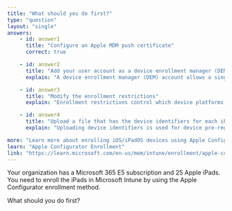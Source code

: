 ```yaml
---
title: "What should you do first?"
type: "question"
layout: "single"
answers:
    - id: answer1
      title: "Configure an Apple MDM push certificate"
      correct: true

    - id: answer2
      title: "Add your user account as a device enrollment manager (DEM)"
      explain: "A device enrollment manager (DEM) account allows a single user to enroll and manage multiple devices. This is not required or relevant for Apple Configurator enrollment."

    - id: answer3
      title: "Modify the enrollment restrictions"
      explain: "Enrollment restrictions control which device platforms can enroll and what enrollment methods are allowed. While you may need to configure these later, the Apple MDM push certificate must be set up first to enable any iOS/iPadOS device management."

    - id: answer4
      title: "Upload a file that has the device identifiers for each iPad"
      explain: "Uploading device identifiers is used for device pre-registration in some enrollment scenarios. However, for Apple Configurator enrollment, the MDM push certificate must be configured first to establish the trust relationship between Intune and Apple's servers."

more: "Learn more about enrolling iOS/iPadOS devices using Apple Configurator."
learn: "Apple Configurator Enrollment"
link: "https://learn.microsoft.com/en-us/mem/intune/enrollment/apple-configurator-enroll-ios"
---
```

Your organization has a Microsoft 365 E5 subscription and 25 Apple iPads. You need to enroll the iPads in Microsoft Intune by using the Apple Configurator enrollment method.

What should you do first?
